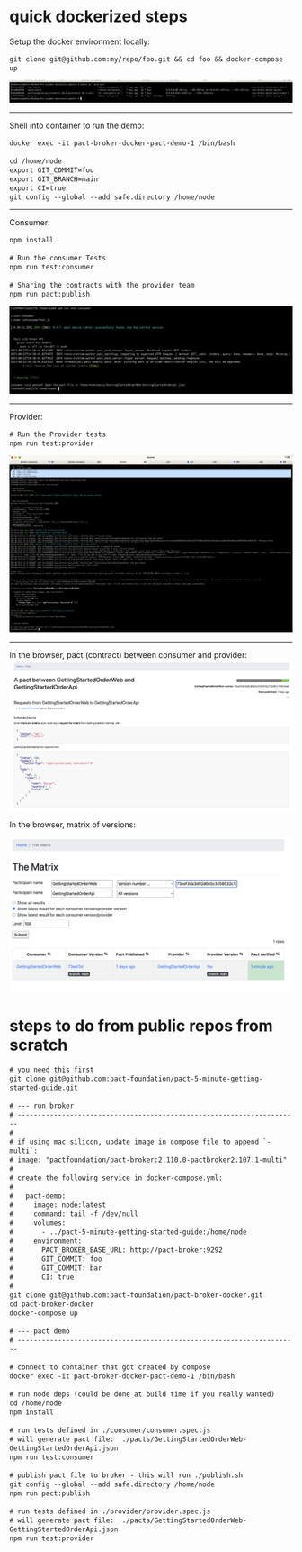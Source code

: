 # quick dockerized steps

Setup the docker environment locally:

```
git clone git@github.com:my/repo/foo.git && cd foo && docker-compose up
```
![docker](docs/docker.png)

---

Shell into container to run the demo:
```
docker exec -it pact-broker-docker-pact-demo-1 /bin/bash

cd /home/node
export GIT_COMMIT=foo
export GIT_BRANCH=main
export CI=true
git config --global --add safe.directory /home/node
```

---

Consumer:

```
npm install

# Run the consumer Tests
npm run test:consumer

# Sharing the contracts with the provider team
npm run pact:publish
```

![consumer](docs/consumer.png)

---

Provider:

```
# Run the Provider tests
npm run test:provider
```
![provider](docs/provider.png)


---

In the browser, pact (contract) between consumer and provider:
![pact](docs/pact.png)


In the browser, matrix of versions:

![matrix](docs/matrix.png)



# steps to do from public repos from scratch

```
# you need this first
git clone git@github.com:pact-foundation/pact-5-minute-getting-started-guide.git

# --- run broker
# ----------------------------------------------------------------------
#
# if using mac silicon, update image in compose file to append `-multi`:
# image: "pactfoundation/pact-broker:2.110.0-pactbroker2.107.1-multi"
#
# create the following service in docker-compose.yml:
#
#   pact-demo:
#     image: node:latest
#     command: tail -f /dev/null
#     volumes:
#       - ../pact-5-minute-getting-started-guide:/home/node
#     environment:
#       PACT_BROKER_BASE_URL: http://pact-broker:9292
#       GIT_COMMIT: foo
#       GIT_COMMIT: bar
#       CI: true
#
git clone git@github.com:pact-foundation/pact-broker-docker.git
cd pact-broker-docker
docker-compose up

# --- pact demo
# ----------------------------------------------------------------------

# connect to container that got created by compose
docker exec -it pact-broker-docker-pact-demo-1 /bin/bash

# run node deps (could be done at build time if you really wanted)
cd /home/node
npm install

# run tests defined in ./consumer/consumer.spec.js
# will generate pact file:  ./pacts/GettingStartedOrderWeb-GettingStartedOrderApi.json
npm run test:consumer

# publish pact file to broker - this will run ./publish.sh
git config --global --add safe.directory /home/node
npm run pact:publish

# run tests defined in ./provider/provider.spec.js
# will generate pact file:  ./pacts/GettingStartedOrderWeb-GettingStartedOrderApi.json
npm run test:provider
```